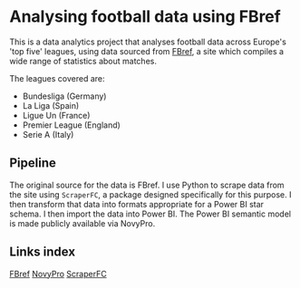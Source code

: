# Analysing football data using FBref

This is a data analytics project that analyses football data across Europe's 'top five' leagues, using data sourced from [FBref](https://fbref.com/en/), a site which compiles a wide range of statistics about matches.

The leagues covered are:
- Bundesliga (Germany)
- La Liga (Spain)
- Ligue Un (France)
- Premier League (England)
- Serie A (Italy)

## Pipeline

The original source for the data is FBref. I use Python to scrape data from the site using `ScraperFC`, a package designed specifically for this purpose. I then transform that data into formats appropriate for a Power BI star schema. I then import the data into Power BI. The Power BI semantic model is made publicly available via NovyPro.

## Links index

[FBref](https://fbref.com/en)
[NovyPro](https://www.novypro.com/)
[ScraperFC](https://github.com/oseymour/ScraperFC/)